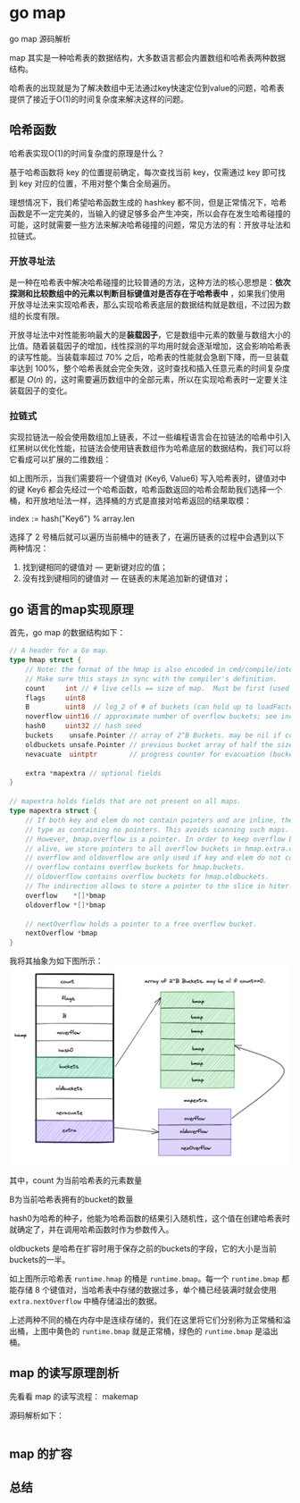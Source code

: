 # go map
go map 源码解析

map 其实是一种哈希表的数据结构，大多数语言都会内置数组和哈希表两种数据结构。

哈希表的出现就是为了解决数组中无法通过key快速定位到value的问题，哈希表提供了接近于O(1)的时间复杂度来解决这样的问题。

## 哈希函数

哈希表实现O(1)的时间复杂度的原理是什么？

基于哈希函数将 key 的位置提前确定，每次查找当前 key，仅需通过 key 即可找到 key 对应的位置，不用对整个集合全局遍历。

理想情况下，我们希望哈希函数生成的 hashkey 都不同，但是正常情况下，哈希函数是不一定完美的，当输入的键足够多会产生冲突，所以会存在发生哈希碰撞的可能，这时就需要一些方法来解决哈希碰撞的问题，常见方法的有：开放寻址法和拉链式。

### 开放寻址法

是一种在哈希表中解决哈希碰撞的比较普通的方法，这种方法的核心思想是：**依次探测和比较数组中的元素以判断目标键值对是否存在于哈希表中**
，如果我们使用开放寻址法来实现哈希表，那么实现哈希表底层的数据结构就是数组，不过因为数组的长度有限。

开放寻址法中对性能影响最大的是**装载因子**，它是数组中元素的数量与数组大小的比值。随着装载因子的增加，线性探测的平均用时就会逐渐增加，这会影响哈希表的读写性能。当装载率超过 70% 之后，哈希表的性能就会急剧下降，而一旦装载率达到 100%，整个哈希表就会完全失效，这时查找和插入任意元素的时间复杂度都是 𝑂(𝑛) 的，这时需要遍历数组中的全部元素，所以在实现哈希表时一定要关注装载因子的变化。

### 拉链式

实现拉链法一般会使用数组加上链表，不过一些编程语言会在拉链法的哈希中引入红黑树以优化性能，拉链法会使用链表数组作为哈希底层的数据结构，我们可以将它看成可以扩展的二维数组：

如上图所示，当我们需要将一个键值对 (Key6, Value6) 写入哈希表时，键值对中的键 Key6 都会先经过一个哈希函数，哈希函数返回的哈希会帮助我们选择一个桶，和开放地址法一样，选择桶的方式是直接对哈希返回的结果取模：

index := hash("Key6") % array.len

选择了 2 号桶后就可以遍历当前桶中的链表了，在遍历链表的过程中会遇到以下两种情况：

1. 找到键相同的键值对 — 更新键对应的值；
2. 没有找到键相同的键值对 — 在链表的末尾追加新的键值对；

## go 语言的map实现原理

首先，go map 的数据结构如下：
```go
// A header for a Go map.
type hmap struct {
	// Note: the format of the hmap is also encoded in cmd/compile/internal/reflectdata/reflect.go.
	// Make sure this stays in sync with the compiler's definition.
	count     int // # live cells == size of map.  Must be first (used by len() builtin)
	flags     uint8
	B         uint8  // log_2 of # of buckets (can hold up to loadFactor * 2^B items)
	noverflow uint16 // approximate number of overflow buckets; see incrnoverflow for details
	hash0     uint32 // hash seed
	buckets    unsafe.Pointer // array of 2^B Buckets. may be nil if count==0.
	oldbuckets unsafe.Pointer // previous bucket array of half the size, non-nil only when growing
	nevacuate  uintptr        // progress counter for evacuation (buckets less than this have been evacuated)

	extra *mapextra // optional fields
}

// mapextra holds fields that are not present on all maps.
type mapextra struct {
	// If both key and elem do not contain pointers and are inline, then we mark bucket
	// type as containing no pointers. This avoids scanning such maps.
	// However, bmap.overflow is a pointer. In order to keep overflow buckets
	// alive, we store pointers to all overflow buckets in hmap.extra.overflow and hmap.extra.oldoverflow.
	// overflow and oldoverflow are only used if key and elem do not contain pointers.
	// overflow contains overflow buckets for hmap.buckets.
	// oldoverflow contains overflow buckets for hmap.oldbuckets.
	// The indirection allows to store a pointer to the slice in hiter.
	overflow    *[]*bmap
	oldoverflow *[]*bmap

	// nextOverflow holds a pointer to a free overflow bucket.
	nextOverflow *bmap
}
```
我将其抽象为如下图所示：
![](./2022-05-30-21-00-22.png)

其中，count 为当前哈希表的元素数量

B为当前哈希表拥有的bucket的数量

hash0为哈希的种子，他能为哈希函数的结果引入随机性，这个值在创建哈希表时就确定了，并在调用哈希函数时作为参数传入。

oldbuckets 是哈希在扩容时用于保存之前的buckets的字段，它的大小是当前buckets的一半。

如上图所示哈希表 `runtime.hmap` 的桶是 `runtime.bmap`。每一个 `runtime.bmap` 都能存储 8 个键值对，当哈希表中存储的数据过多，单个桶已经装满时就会使用 `extra.nextOverflow` 中桶存储溢出的数据。

上述两种不同的桶在内存中是连续存储的，我们在这里将它们分别称为正常桶和溢出桶，上图中黄色的 `runtime.bmap` 就是正常桶，绿色的 `runtime.bmap` 是溢出桶。


## map 的读写原理剖析
先看看 map 的读写流程：
makemap

源码解析如下：
```
```

## map 的扩容

## 总结